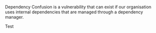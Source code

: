 Dependency Confusion is a vulnerability that can exist if our organisation uses internal dependencies that are managed through a dependency manager.

Test